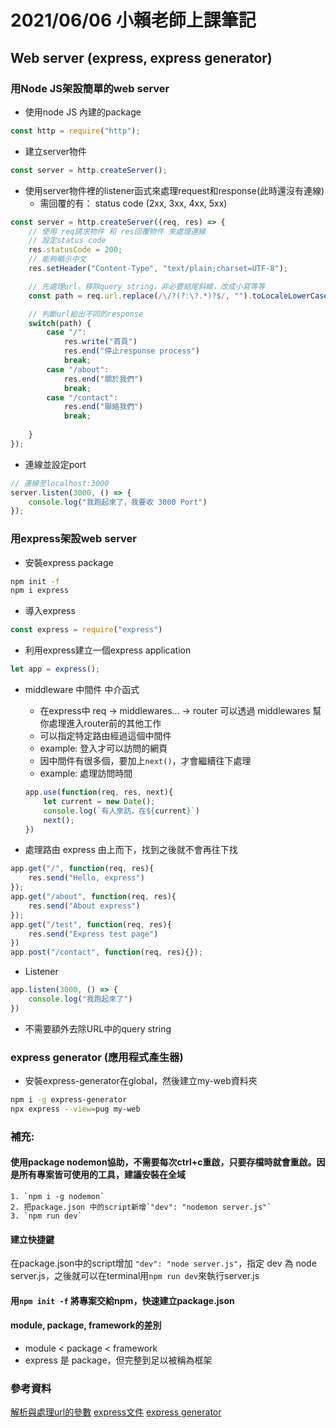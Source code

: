 # 2021/06/06 小賴老師上課筆記
## Web server (express, express generator)

### 用Node JS架設簡單的web server
- 使用node JS 內建的package
```javascript
const http = require("http");
```

- 建立server物件
```javascript
const server = http.createServer();
```

- 使用server物件裡的listener函式來處理request和response(此時還沒有連線)
    - 需回覆的有：
        status code (2xx, 3xx, 4xx, 5xx)  

```javascript
const server = http.createServer((req, res) => {
    // 使用 req請求物件 和 res回覆物件 來處理連線
    // 設定status code
    res.statusCode = 200;
    // 能夠顯示中文
    res.setHeader("Content-Type", "text/plain;charset=UTF-8");

    // 先處理url，移除query string，非必要結尾斜線，改成小寫等等
    const path = req.url.replace(/\/?(?:\?.*)?$/, "").toLocaleLowerCase();

    // 判斷url給出不同的response
    switch(path) {
        case "/":
            res.write("首頁")
            res.end("停止response process")
            break;
        case "/about":
            res.end("關於我們")
            break;
        case "/contact":
            res.end("聯絡我們")
            break;
        
    }
});
```
- 連線並設定port
```javascript
// 連線至localhost:3000
server.listen(3000, () => {
    console.log("我跑起來了，我要收 3000 Port")
});
```

### 用express架設web server

- 安裝express package
```bash
npm init -f
npm i express
```

- 導入express
```javascript
const express = require("express")
```

- 利用express建立一個express application
```javascript
let app = express();
```

- middleware 中間件 中介函式
    - 在express中 req -> middlewares... -> router
    可以透過 middlewares 幫你處理進入router前的其他工作
    - 可以指定特定路由經過這個中間件
    - example: 登入才可以訪問的網頁
    - 因中間件有很多個，要加上`next()`，才會繼續往下處理
    - example: 處理訪問時間
    ```javascript
    app.use(function(req, res, next){
        let current = new Date();
        console.log(`有人來訪，在${current}`)
        next(); 
    })
    ```

- 處理路由 express 由上而下，找到之後就不會再往下找
```javascript
app.get("/", function(req, res){
    res.send("Hello, express")
});
app.get("/about", function(req, res){
    res.send("About express")
});
app.get("/test", function(req, res){
    res.send("Express test page")
})
app.post("/contact", function(req, res){});
```

- Listener
```javascript
app.listen(3000, () => {
    console.log("我跑起來了")
})
```

- 不需要額外去除URL中的query string

### express generator (應用程式產生器)
- 安裝express-generator在global，然後建立my-web資料夾
```bash
npm i -g express-generator
npx express --view=pug my-web
```

### 補充: 
#### 使用package nodemon協助，不需要每次ctrl+c重啟，只要存檔時就會重啟。因是所有專案皆可使用的工具，建議安裝在全域
    1. `npm i -g nodemon`
    2. 把package.json 中的script新增`"dev": "nodemon server.js"`
    3. `npm run dev`
#### 建立快捷鍵
在package.json中的script增加 `"dev": "node server.js"`，指定 dev 為 node server.js，之後就可以在terminal用`npm run dev`來執行server.js

#### 用`npm init -f` 將專案交給npm，快速建立package.json

#### module, package, framework的差別
- module < package < framework
- express 是 package，但完整到足以被稱為框架

### 參考資料
[解析與處理url的參數](https://pjchender.blogspot.com/2018/08/js-javascript-url-parameters.html)
[express文件](http://expressjs.com/en/starter/hello-world.html)
[express generator](https://expressjs.com/zh-tw/starter/generator.html)

